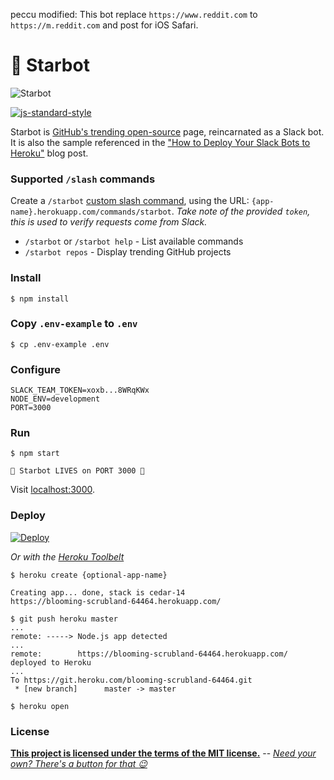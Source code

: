 peccu modified: This bot replace `https://www.reddit.com` to `https://m.reddit.com` and post for iOS Safari.

# 🌟 Starbot

![Starbot](https://heroku-www-files.s3.amazonaws.com/starbot/starbot-banner.png)

[![js-standard-style](https://cdn.rawgit.com/feross/standard/master/badge.svg)](https://github.com/feross/standard)

Starbot is [GitHub's trending open-source](https://github.com/trending/) page, reincarnated as a Slack bot. It is also the sample referenced in the ["How to Deploy Your Slack Bots to Heroku"](https://blog.heroku.com/archives/2016/3/9/how-to-deploy-your-slack-bots-to-heroku) blog post.


### Supported `/slash` commands

Create a `/starbot` [custom slash command](https://api.slack.com/slash-commands), using the URL: `{app-name}.herokuapp.com/commands/starbot`. *Take note of the provided `token`, this is used to verify requests come from Slack.*

- `/starbot` or `/starbot help` - List available commands
- `/starbot repos` - Display trending GitHub projects

### Install

```shell
$ npm install
```

### Copy `.env-example` to `.env`

```shell
$ cp .env-example .env
```

### Configure

```shell
SLACK_TEAM_TOKEN=xoxb...8WRqKWx
NODE_ENV=development
PORT=3000
```
### Run

```shell
$ npm start

🚀 Starbot LIVES on PORT 3000 🚀
```

Visit [localhost:3000](http://localhost:3000).

### Deploy

[![Deploy](https://www.herokucdn.com/deploy/button.svg)](https://heroku.com/deploy)

_Or with the [Heroku Toolbelt](https://toolbelt.heroku.com)_

```shell
$ heroku create {optional-app-name}

Creating app... done, stack is cedar-14
https://blooming-scrubland-64464.herokuapp.com/

$ git push heroku master
...
remote: -----> Node.js app detected
...
remote:        https://blooming-scrubland-64464.herokuapp.com/ deployed to Heroku
...
To https://git.heroku.com/blooming-scrubland-64464.git
 * [new branch]      master -> master

$ heroku open
```

### License

**[This project is licensed under the terms of the MIT license.](http://license-me.herokuapp.com)**
 -- [_Need your own? There's a button for that :wink:_](https://github.com/mattcreager/license)
